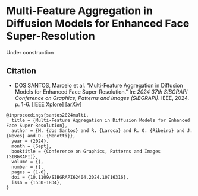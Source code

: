 # Multi-Feature Aggregation in Diffusion Models for Enhanced Face Super-Resolution

Under construction

## Citation
* DOS SANTOS, Marcelo et al. "Multi-Feature Aggregation in Diffusion Models for Enhanced Face Super-Resolution." In: *2024 37th SIBGRAPI Conference on Graphics, Patterns and Images (SIBGRAPI)*. IEEE, 2024. p. 1-6. [[IEEE Xplore]](https://ieeexplore.ieee.org/abstract/document/10716316) [[arXiv]](https://arxiv.org/pdf/2408.15386)

```
@inproceedings{santos2024multi,
  title = {Multi-Feature Aggregation in Diffusion Models for Enhanced Face Super-Resolution},
  author = {M. {dos Santos} and R. {Laroca} and R. O. {Ribeiro} and J. {Neves} and D. {Menotti}},
  year = {2024},
  month = {Sept},
  booktitle = {Conference on Graphics, Patterns and Images (SIBGRAPI)},
  volume = {},
  number = {},
  pages = {1-6},
  doi = {10.1109/SIBGRAPI62404.2024.10716316},
  issn = {1530-1834},
}
```
